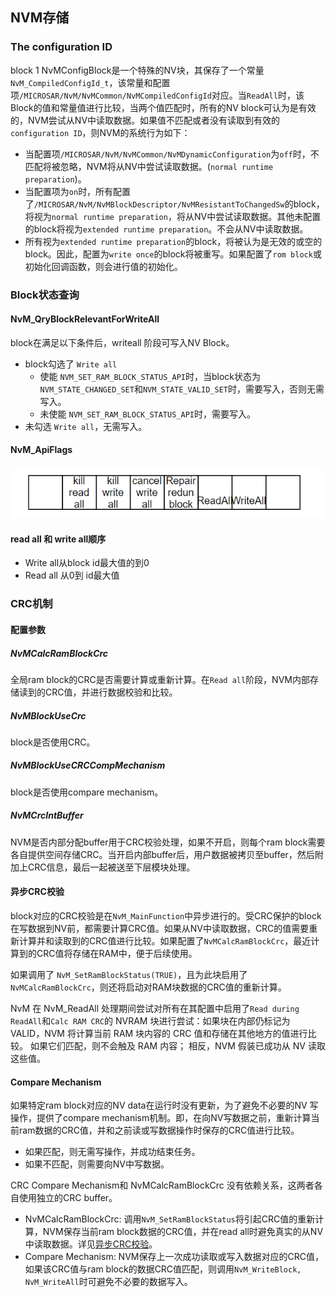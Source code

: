 ## NVM存储
### The configuration ID
block 1 NvMConfigBlock是一个特殊的NV块，其保存了一个常量`NvM_CompiledConfigId_t`，该常量和配置项`/MICROSAR/NvM/NvMCommon/NvMCompiledConfigId`对应。当`ReadAll`时，该Block的值和常量值进行比较，当两个值匹配时，所有的NV block可认为是有效的，NVM尝试从NV中读取数据。如果值不匹配或者没有读取到有效的`configuration ID`，则NVM的系统行为如下：

- 当配置项`/MICROSAR/NvM/NvMCommon/NvMDynamicConfiguration`为`off`时，不匹配将被忽略，NVM将从NV中尝试读取数据。(`normal runtime preparation`)。
- 当配置项为`on`时，所有配置了`/MICROSAR/NvM/NvMBlockDescriptor/NvMResistantToChangedSw`的block，将视为`normal runtime preparation`，将从NV中尝试读取数据。其他未配置的block将视为`extended runtime preparation`。不会从NV中读取数据。
- 所有视为`extended runtime preparation`的block，将被认为是无效的或空的block。因此，配置为`write once`的block将被重写。如果配置了`rom block`或初始化回调函数，则会进行值的初始化。

### Block状态查询

#### NvM_QryBlockRelevantForWriteAll

block在满足以下条件后，writeall 阶段可写入NV Block。

- block勾选了 `Write all`
    - 使能 `NVM_SET_RAM_BLOCK_STATUS_API`时，当block状态为`NVM_STATE_CHANGED_SET`和`NVM_STATE_VALID_SET`时，需要写入，否则无需写入。
    - 未使能 `NVM_SET_RAM_BLOCK_STATUS_API`时，需要写入。
- 未勾选 `Write all`，无需写入。

#### NvM_ApiFlags
![nvm-01](./images/NvM_ApiFlags.png)

#### read all 和 write all顺序

- Write all从block id最大值的到0
- Read all 从0到 id最大值

### CRC机制

#### 配置参数

##### NvMCalcRamBlockCrc

全局ram block的CRC是否需要计算或重新计算。在`Read all`阶段，NVM内部存储读到的CRC值，并进行数据校验和比较。

##### NvMBlockUseCrc

block是否使用CRC。

##### NvMBlockUseCRCCompMechanism
block是否使用compare mechanism。

##### NvMCrcIntBuffer

NVM是否内部分配buffer用于CRC校验处理，如果不开启，则每个ram block需要各自提供空间存储CRC。当开启内部buffer后，用户数据被拷贝至buffer，然后附加上CRC信息，最后一起被送至下层模块处理。

#### 异步CRC校验

block对应的CRC校验是在`NvM_MainFunction`中异步进行的。受CRC保护的block在写数据到NV前，都需要计算CRC值。如果从NV中读取数据，CRC的值需要重新计算并和读取到的CRC值进行比较。如果配置了`NvMCalcRamBlockCrc`，最近计算到的CRC值将存储在RAM中，便于后续使用。

如果调用了 `NvM_SetRamBlockStatus(TRUE)`，且为此块启用了`NvMCalcRamBlockCrc`，则还将启动对RAM块数据的CRC值的重新计算。

NvM 在 NvM_ReadAll 处理期间尝试对所有在其配置中启用了`Read during ReadAll`和`Calc RAM CRC`的 NVRAM 块进行尝试：如果块在内部仍标记为 VALID，NVM 将计算当前 RAM 块内容的 CRC 值和存储在其他地方的值进行比较。 如果它们匹配，则不会触及 RAM 内容； 相反，NVM 假装已成功从 NV 读取这些值。 

#### Compare Mechanism

如果特定ram block对应的NV data在运行时没有更新，为了避免不必要的NV 写操作，提供了compare mechanism机制。即，在向NV写数据之前，重新计算当前ram数据的CRC值，并和之前读或写数据操作时保存的CRC值进行比较。

- 如果匹配，则无需写操作，并成功结束任务。
- 如果不匹配，则需要向NV中写数据。

CRC Compare Mechanism和 NvMCalcRamBlockCrc 没有依赖关系，这两者各自使用独立的CRC buffer。

- NvMCalcRamBlockCrc: 调用`NvM_SetRamBlockStatus`将引起CRC值的重新计算，NVM保存当前ram block数据的CRC值，并在read all时避免真实的从NV 中读取数据。详见[异步CRC校验](nvm.md#crc_1)。
- Compare Mechanism: NVM保存上一次成功读取或写入数据对应的CRC值，如果该CRC值与ram block的数据CRC值匹配，则调用`NvM_WriteBlock, NvM_WriteAll`时可避免不必要的数据写入。

